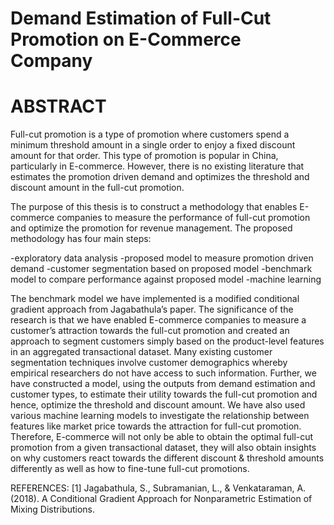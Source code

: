 # Demand Estimation of Full-Cut Promotion on E-Commerce Company
# ABSTRACT

Full-cut promotion is a type of promotion where customers spend a minimum threshold amount in a single order to enjoy a fixed discount amount for that order. This type of promotion is popular in China, particularly in E-commerce. However, there is no existing literature that estimates the promotion driven demand and optimizes the threshold and discount amount in the full-cut promotion. 

The purpose of this thesis is to construct a methodology that enables E-commerce companies to measure the performance of full-cut promotion and optimize the promotion for revenue management. The proposed methodology has four main steps:

-exploratory data analysis
-proposed model to measure promotion driven demand
-customer segmentation based on proposed model
-benchmark model to compare performance against proposed model 
-machine learning

The benchmark model we have implemented is a modified conditional gradient approach from Jagabathula’s paper. The significance of the research is that we have enabled E-commerce companies to measure a customer’s attraction towards the full-cut promotion and created an approach to segment customers simply based on the product-level features in an aggregated transactional dataset. Many existing customer segmentation techniques involve customer demographics whereby empirical researchers do not have access to such information. Further, we have constructed a model, using the outputs from demand estimation and customer types, to estimate their utility towards the full-cut promotion and hence, optimize the threshold and discount amount. We have also used various machine learning models to investigate the relationship between features like market price towards the attraction for full-cut promotion. Therefore, E-commerce will not only be able to obtain the optimal full-cut promotion from a given transactional dataset, they will also obtain insights on why customers react towards the different discount & threshold amounts differently as well as how to fine-tune full-cut promotions.

REFERENCES:
[1] Jagabathula, S., Subramanian, L., & Venkataraman, A. (2018). A Conditional Gradient Approach for Nonparametric Estimation of Mixing Distributions.
